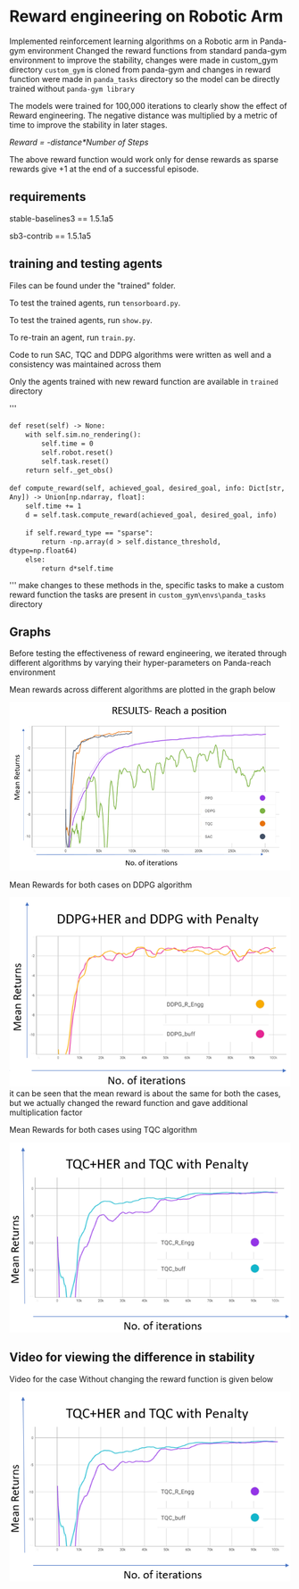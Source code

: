 # Reward engineering on Robotic Arm

Implemented reinforcement learning algorithms on a Robotic arm in Panda-gym environment
Changed the reward functions from standard panda-gym environment to improve the stability, changes were made in custom_gym directory
`custom_gym` is cloned from panda-gym and changes in reward function were made in `panda_tasks` directory so the model can be directly trained without `panda-gym library`

The models were trained for 100,000 iterations to clearly show the effect of Reward engineering.
The negative distance was multiplied by a metric of time to improve the stability in later stages.

_Reward = -distance*Number of Steps_

The above reward function would work only for dense rewards as sparse rewards give +1 at the end of a successful episode.

## requirements

stable-baselines3 == 1.5.1a5

sb3-contrib == 1.5.1a5

## training and testing agents
Files can be found under the "trained" folder.

To test the trained agents, run `tensorboard.py`.

To test the trained agents, run `show.py`.

To re-train an agent, run `train.py`.

Code to run SAC, TQC and DDPG algorithms were written as well and a consistency was maintained across them

Only the agents trained with new reward function are available in `trained` directory


'''

    def reset(self) -> None:
        with self.sim.no_rendering():
            self.time = 0
            self.robot.reset()
            self.task.reset()
        return self._get_obs()

    def compute_reward(self, achieved_goal, desired_goal, info: Dict[str, Any]) -> Union[np.ndarray, float]:
        self.time += 1
        d = self.task.compute_reward(achieved_goal, desired_goal, info)

        if self.reward_type == "sparse":
            return -np.array(d > self.distance_threshold, dtype=np.float64)
        else:
            return d*self.time

'''
make changes to these methods in the, specific tasks to make a custom reward function
the tasks are present in `custom_gym\envs\panda_tasks` directory

## Graphs
Before testing the effectiveness of reward engineering, we iterated through different algorithms by varying their hyper-parameters on Panda-reach environment

Mean rewards across different algorithms are plotted in the graph below

![image](/support/panda_reach_algorithms.png)

Mean Rewards for both cases on DDPG algorithm

![image](/support/DDPG_rengg.png)
it can be seen that the mean reward is about the same for both the cases, but we actually changed the reward function and gave additional multiplication factor

Mean Rewards for both cases using TQC algorithm

![image](/support/TQC_rengg.png)

## Video for viewing the difference in stability

Video for the case Without changing the reward function is given below

![video](/support/TQC_rengg.png)